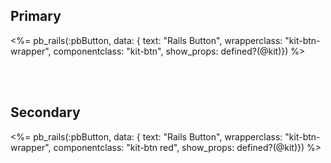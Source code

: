 ## Primary
<%= pb_rails(:pbButton, data: { text: "Rails Button", wrapperclass: "kit-btn-wrapper", componentclass: "kit-btn", show_props: defined?(@kit)}) %>


<br/><br/>

## Secondary
<%= pb_rails(:pbButton, data: { text: "Rails Button", wrapperclass: "kit-btn-wrapper", componentclass: "kit-btn red", show_props: defined?(@kit)}) %>
